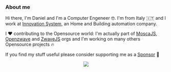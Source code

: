 ### About me

Hi there, I'm Daniel and I'm a Computer Engeneer 🤓. I'm from Italy 🇮🇹 and I work at [Innovation System](http://www.innovation-system.it/), an Home and Building automation company.

I ❤️ contributing to the Opensource world: I'm actually part of [MoscaJS](https://github.com/moscajs), [Openzwave](https://github.com/OpenZWave) and [ZwaveJS](https://github.com/zwave-js) orgs and I'm working on many others Opensource projects 🔥

If you find my stuff useful please consider supporting me as a [Sponsor](https://github.com/sponsors/robertsLando) 💓

<p align="center">
  <a href="https://github-readme-stats.vercel.app/api?username=robertsLando&show_icons=true&theme=tokyonight&count_private=true&hide=stars">
    <img align="center" src="https://github-readme-stats.vercel.app/api?username=robertsLando&show_icons=true&theme=tokyonight&count_private=true&hide=stars" />
  </a>  
</p>
